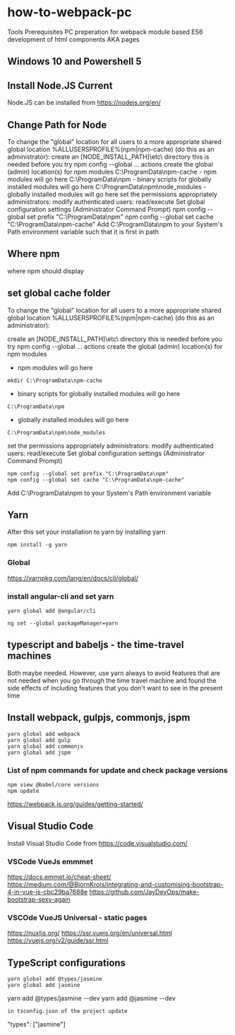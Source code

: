 




# how-to-webpack-pc
Tools Prerequisites PC preperation for webpack module based ES6 development of html components AKA pages

## Windows 10 and Powershell 5

## Install Node.JS Current

Node.JS can be installed from https://nodejs.org/en/

## Change Path for Node

To change the "global" location for all users to a more appropriate shared global location %ALLUSERSPROFILE%\(npm|npm-cache) (do this as an administrator):
create an [NODE_INSTALL_PATH]\etc\ directory 
this is needed before you try npm config --global ... actions
create the global (admin) location(s) for npm modules 
C:\ProgramData\npm-cache - npm modules will go here
C:\ProgramData\npm - binary scripts for globally installed modules will go here
C:\ProgramData\npm\node_modules - globally installed modules will go here
set the permissions appropriately 
administrators: modify
authenticated users: read/execute
Set global configuration settings (Administrator Command Prompt) 
npm config --global set prefix "C:\ProgramData\npm"
npm config --global set cache "C:\ProgramData\npm-cache"
Add C:\ProgramData\npm to your System's Path environment variable such that it is first in path

## Where npm
where npm should display


## set global cache folder
To change the "global" location for all users to a more appropriate shared global location %ALLUSERSPROFILE%\(npm|npm-cache) (do this as an administrator):

create an [NODE_INSTALL_PATH]\etc\ directory
this is needed before you try npm config --global ... actions
create the global (admin) location(s) for npm modules
- npm modules will go here
```
mkdir C:\ProgramData\npm-cache 
```
- binary scripts for globally installed modules will go here
```
C:\ProgramData\npm 
```
- globally installed modules will go here
```
C:\ProgramData\npm\node_modules 
```
set the permissions appropriately
administrators: modify
authenticated users: read/execute
Set global configuration settings (Administrator Command Prompt)
```
npm config --global set prefix "C:\ProgramData\npm"
npm config --global set cache "C:\ProgramData\npm-cache"
```
Add C:\ProgramData\npm to your System's Path environment variable

## Yarn
After this set your installation to yarn by installing yarn
```
npm install -g yarn
```
### Global
https://yarnpkg.com/lang/en/docs/cli/global/

### install angular-cli and set yarn
```
yarn global add @angular/cli
```

```
ng set --global packageManager=yarn
```

## typescript and babeljs - the time-travel machines
Both maybe needed. However, use yarn always to avoid features that are not needed when you go through the time travel machine and found the side effects of including features that you don't want to see in the present time 

## Install webpack, gulpjs, commonjs, jspm
```
yarn global add webpack
yarn global add gulp
yarn global add commonjs
yarn global add jspm
```

### List of npm commands for update and check package versions
``` batch
npm view @babel/core versions
npm update
```


https://webpack.js.org/guides/getting-started/

## Visual Studio Code
Install Visual Studio Code from https://code.visualstudio.com/

### VSCode VueJs emmmet
https://docs.emmet.io/cheat-sheet/
https://medium.com/@BjornKrols/integrating-and-customising-bootstrap-4-in-vue-js-cbc29ba7688e
https://github.com/JayDevOps/make-bootstrap-sexy-again

### VSCOde VueJS Universal - static pages
https://nuxtjs.org/
https://ssr.vuejs.org/en/universal.html
https://vuejs.org/v2/guide/ssr.html

## TypeScript configurations
```
yarn global add @types/jasmine
yarn global add jasmine
```
yarn add @types/jasmine --dev
yarn add @jasmine --dev
```
in tsconfig.json of the project update

```
"types": ["jasmine"]
```
